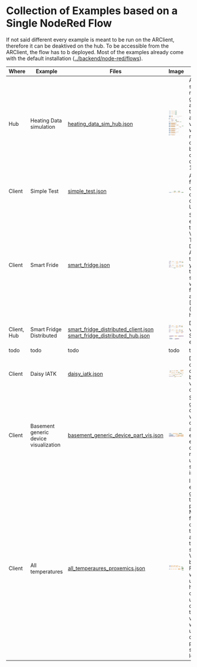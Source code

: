 # Collection of Examples based on a Single NodeRed Flow

If not said different every example is meant to be run on the ARClient, therefore it can be deaktived on the hub. To be accessible from the ARClient, the flow has to b deployed.
Most of the examples already come with the default installation ([../backend/node-red/flows](../backend/node-red/flows)).



| Where | Example | Files | Image | Description |
| --- | --- | --- | --- | --- |
| Hub | Heating Data simulation | [heating_data_sim_hub.json](heating_data_sim_hub.json) | ![](heating_data_sim_hub.jpg) | A number simple random value generator for a numer of topics to test any visualization without the need of real devices. Can be used to copy a real device/sensor 1:1 |
| Client | Simple Test | [simple_test.json](simple_test.json) | ![](simple_test.jpg) | A simple function test creating output to the console or Unity.log |
| Client | Smart Fride | [smart_fridge.json](smart_fridge.json) | ![](smart_fridge.jpg) | Smart fridge example from the paper. Visualizing Temperature, Distance and Alarm from the sensor. If you dont have the sensor, simply create within another flow fake date as done in [Heating](path to heating)|
| Client, Hub | Smart Fridge Distributed | [smart_fridge_distributed_client.json](smart_fridge_distributed_client.json) [smart_fridge_distributed_hub.json](smart_fridge_distributed_hub.json) | ![](smart_fridge_distributed_client.jpg) ![](smart_fridge_distributed_hub.jpg) | Distributed version on the Smart Fridgge example |
|todo|todo|todo|todo|todo|
|Client|Daisy IATK|[daisy_iatk.json](daisy_iatk.json)|![](daisy_iatk.jpg)|Demonstrates on how to create flow based visualization configurations|
|Client|Basement generic device visualization|[basement_generic_device_part_vis.json](basement_generic_device_part_vis.json)|![](basement_generic_device_part_vis.jpg)|Shows how a generically define visualization can be applied to every part of every loaded device or referrent using auto-self initialization.|
|Client|All temperatures|[all_temperaures_proxemics.json](all_temperaures_proxemics.json)|![](all_temperaures_proxemics.jpg)|In this example we gather all temperatures published to MQTT following a common topic-pattern and visualize them in a single Visualization by name. Furthermore, we use the users headpose to calculate the users distance to the visualizaion, which allows us demonstrate proxemics by switching level of detail.|

